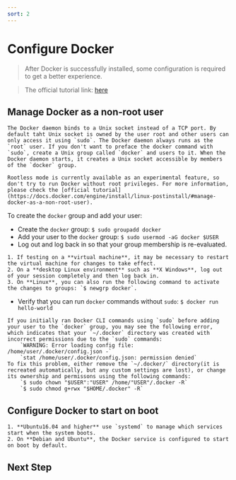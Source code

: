 ```yaml
---
sort: 2
---
```


# Configure Docker

> After Docker is successfully installed, some configuration is required to get a better experience.  

> The official tutorial link: [here](https://docs.docker.com/engine/install/linux-postinstall/)  

## Manage Docker as a non-root user
```note
The Docker daemon binds to a Unix socket instead of a TCP port. By default taht Unix socket is owned by the user root and other users can only access it using `sudo`. The Docker daemon always runs as the `root` user. If you don't want to preface the docker command with `sudo`, create a Unix group called `docker` and users to it. When the Docker daemon starts, it creates a Unix socket accessible by members of the `docker` group.
```

```tip
Rootless mode is currently available as an experimental feature, so don't try to run Docker without root privileges. For more information, please check the [official tutorial](https://docs.docker.com/engine/install/linux-postinstall/#manage-docker-as-a-non-root-user).
```
To create the `docker` group and add your user:
- Create the `docker` group: `$ sudo groupadd docker`  
- Add your user to the `docker` group: `$ sudo usermod -aG docker $USER`  
- Log out and log back in so that your group membership is re-evaluated.  
```tip
1. If testing on a **virtual machine**, it may be necessary to restart the virtual machine for changes to take effect.  
2. On a **desktop Linux environment** such as **X Windows**, log out of your session completely and then log back in.  
3. On **Linux**, you can also run the following command to activate the changes to groups: `$ newgrp docker`.  
```
- Verify that you can run `docker` commands without `sudo`: `$ docker run hello-world`  

```warning
If you initially ran Docker CLI commands using `sudo` before adding your user to the `docker` group, you may see the following error, which indicates that your `~/.docker` directory was created with incorrect permissions due to the `sudo` commands:  
    `WARNING: Error loading config file: /home/user/.docker/config.json -`  
    `stat /home/user/.docker/config.json: permission denied`  
To fix this problem, either remove the `~/.docker/` directory(it is recreated automatically, but any custom settings are lost), or change its ownership and permissons using the following commands:  
    `$ sudo chown "$USER":"USER" /home/"USER"/.docker -R`  
    `$ sudo chmod g+rwx "$HOME/.docker" -R`  
```

## Configure Docker to start on boot
```note
1. **Ubuntu16.04 and higher** use `systemd` to manage which services start when the system boots.  
2. On **Debian and Ubuntu**, the Docker service is configured to start on boot by default.  
```

## Next Step
